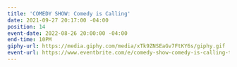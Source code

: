 ```yaml
---
title: 'COMEDY SHOW: Comedy is Calling'
date: 2021-09-27 20:17:00 -04:00
position: 14
event-date: 2022-08-26 20:00:00 -04:00
end-time: 10PM
giphy-url: https://media.giphy.com/media/xTk9ZNSEaGv7FtKY6s/giphy.gif
event-url: https://www.eventbrite.com/e/comedy-show-comedy-is-calling-tickets-390818708277
---
```



